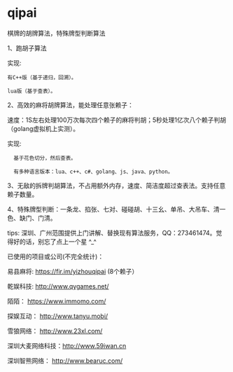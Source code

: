 # qipai

棋牌的胡牌算法，特殊牌型判断算法

1、跑胡子算法

实现:

    有C++版（基于递归，回溯）。

    lua版（基于查表）。

2、高效的麻将胡牌算法，能处理任意张赖子：

速度：1S左右处理100万次每次四个赖子的麻将判胡；5秒处理1亿次八个赖子判胡（golang虚拟机上实测）。

实现:

      基于花色切分，然后查表。
      
      有多种语言版本：lua、c++、c#、golang、js、java、python。
 
3、无敌的拆牌判胡算法，不占用额外内存，速度、简洁度超过查表法。支持任意赖子数量。

4、特殊牌型判断：一条龙、掐张、七对、碰碰胡、十三幺、单吊、大吊车、清一色、缺门、门清。

tips: 深圳、广州范围提供上门讲解、替换现有算法服务，QQ：273461474。觉得好的话，别忘了点上一个星 ^_^

已使用的项目或公司(不完全统计)：

易县麻将: https://fir.im/yizhouqipai (8个赖子）

乾娱科技: http://www.qygames.net/

陌陌： https://www.immomo.com/

探娱互动： http://www.tanyu.mobi/

雪狼网络： http://www.23xl.com/

深圳大麦网络科技：http://www.59iwan.cn

深圳智熊网络： http://www.bearuc.com/
